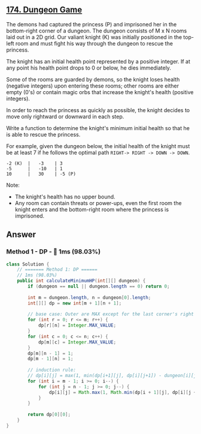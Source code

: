 ## [174. Dungeon Game](https://leetcode.com/problems/dungeon-game/)

The demons had captured the princess (P) and imprisoned her in the bottom-right corner of a dungeon. The dungeon consists of M x N rooms laid out in a 2D grid. Our valiant knight (K) was initially positioned in the top-left room and must fight his way through the dungeon to rescue the princess.

The knight has an initial health point represented by a positive integer. If at any point his health point drops to 0 or below, he dies immediately.

Some of the rooms are guarded by demons, so the knight loses health (negative integers) upon entering these rooms; other rooms are either empty (0's) or contain magic orbs that increase the knight's health (positive integers).

In order to reach the princess as quickly as possible, the knight decides to move only rightward or downward in each step.

 

Write a function to determine the knight's minimum initial health so that he is able to rescue the princess.

For example, given the dungeon below, the initial health of the knight must be at least 7 if he follows the optimal path `RIGHT-> RIGHT -> DOWN -> DOWN`.
```
-2 (K)	|   -3    |	3
-5	    |   -10   |	1
10	    |   30    | -5 (P)
```

Note:

- The knight's health has no upper bound.
- Any room can contain threats or power-ups, even the first room the knight enters and the bottom-right room where the princess is imprisoned.

## Answer
### Method 1 - DP - :rocket: 1ms (98.03%)
```java
class Solution {
    // ======= Method 1: DP ======
    // 1ms (98.03%)
    public int calculateMinimumHP(int[][] dungeon) {
        if (dungeon == null || dungeon.length == 0) return 0;
        
        int m = dungeon.length, n = dungeon[0].length;
        int[][] dp = new int[m + 1][n + 1];
        
        // base case: Outer are MAX except for the last corner's right and down which is 1.
        for (int r = 0; r <= m; r++) {
            dp[r][n] = Integer.MAX_VALUE;
        }
        for (int c = 0; c <= n; c++) {
            dp[m][c] = Integer.MAX_VALUE;
        }
        dp[m][n - 1] = 1;
        dp[m - 1][n] = 1;
        
        // induction rule:
        // dp[i][j] = max(1, min(dp[i+1][j], dp[i][j+1]) - dungeon[i][j])
        for (int i = m - 1; i >= 0; i--) {
            for (int j = n - 1; j >= 0; j--) {
                dp[i][j] = Math.max(1, Math.min(dp[i + 1][j], dp[i][j + 1]) - dungeon[i][j]);
            }
        }
        
        return dp[0][0];
    }
}
```
